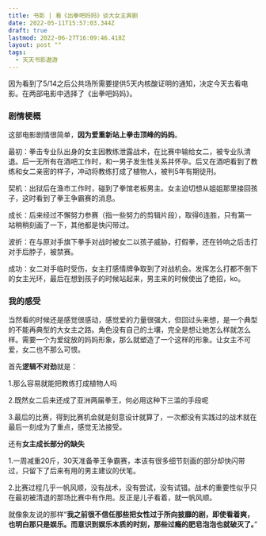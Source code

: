 ```yaml
---
title: 书影 | 看《出拳吧妈妈》谈大女主爽剧
date: 2022-05-11T15:57:03.344Z
draft: true
lastmod: 2022-06-27T16:09:46.418Z
layout: post ""
tags:
  - 天天书影遨游
---
```

因为看到了5/14之后公共场所需要提供5天内核酸证明的通知，决定今天去看电影。在两部电影中选择了《出拳吧妈妈》。

### 剧情梗概

这部电影剧情很简单，**因为爱重新站上拳击顶峰的妈妈**。

最初：拳击专业队出身的女主因教练泄露战术，在比赛中输给女二，被专业队清退。后一无所有在酒吧工作时，和一男子发生性关系并怀孕。后又在酒吧看到了教练和女二亲密的样子，冲动将教练打成了植物人，被判5年有期徒刑。

契机：出狱后在渔市工作时，碰到了拳馆老板男主。女主迫切想从姐姐那里接回孩子，这时看到了拳王争霸赛的消息。

成长：后来经过不懈努力参赛（指一些努力的剪辑片段），取得6连胜，只有第一站稍稍刻画了一下，其他都是快闪带过。

波折：在与原对手旗下拳手对战时被女二以孩子威胁，打假拳，还在铃响之后击打对手后脖子，被禁赛。

成功：女二对手临时受伤，女主打感情牌争取到了对战机会。发挥怎么打都不倒下的女主光环，最后在想到孩子的时候站起来，男主来的时候使出了绝招，ko。

### 我的感受

当然看的时候还是感觉很感动，感觉爱的力量很强大，但回过头来想，是一个典型的不能再典型的大女主之路。角色没有自己的土壤，完全是想让她怎么样就怎么样。需要一个为爱绽放的妈妈形象，那么就塑造了一个这样的形象。让女主不可爱，女二也不那么可恨。

首先**逻辑不对劲**就是：

1.那么容易就能把教练打成植物人吗

2.既然女二后来还成了亚洲两届拳王，何必用这种下三滥的手段呢

3.最后的比赛，得到比赛机会就是刻意设计就算了，一次都没有实践过的战术就在最后一刻成为了重点，感觉无法接受。

还有**女主成长部分的缺失**

1.一周减重20斤，30天准备拳王争霸赛，本该有很多细节刻画的部分却快闪带过，只留下了后来有用的男主建议的伏笔。

2.比赛过程几乎一帆风顺，没有战术，没有尝试，没有试错。战术的重要性似乎只在最初被清退的那场比赛中有作用。反正是儿子看着，就一帆风顺。

就像象友说的那样“**我之前很不信任那些把女性过于所向披靡的剧，即使看着爽，也明白那只是娱乐。而意识到娱乐本质的时刻，那些过瘾的肥皂泡泡也就破灭了。**”

